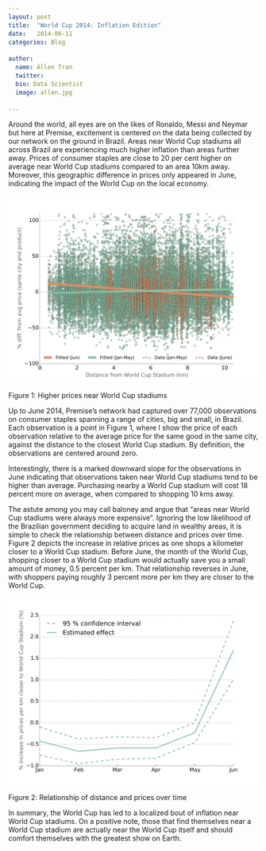 ```yaml
---
layout: post
title:  "World Cup 2014: Inflation Edition"
date:   2014-06-11
categories: Blog

author:
  name: Allen Tran
  twitter:
  bio: Data Scientist
  image: allen.jpg

---
```


Around the world, all eyes are on the likes of Ronaldo, Messi and Neymar but here at Premise, excitement is centered on the data being collected by our network on the ground in Brazil. Areas near World Cup stadiums all across Brazil are experiencing much higher inflation than areas further away. Prices of consumer staples are close to 20 per cent higher on average near World Cup stadiums compared to an area 10km away. Moreover, this geographic difference in prices only appeared in June, indicating the impact of the World Cup on the local economy.

![Figure 1: Higher prices near World Cup stadiums](/images/world-cup/world_cup.jpg)

Figure 1: Higher prices near World Cup stadiums

Up to June 2014, Premise’s network had captured over 77,000 observations on consumer staples spanning a range of cities, big and small, in Brazil. Each observation is a point in Figure 1, where I show the price of each observation relative to the average price for the same good in the same city, against the distance to the closest World Cup stadium. By definition, the observations are centered around zero.

Interestingly, there is a marked downward slope for the observations in June indicating that observations taken near World Cup stadiums tend to be higher than average. Purchasing nearby a World Cup stadium will cost 18 percent more on average, when compared to shopping 10 kms away.

The astute among you may call baloney and argue that “areas near World Cup stadiums were always more expensive”. Ignoring the low likelihood of the Brazilian government deciding to acquire land in wealthy areas, it is simple to check the relationship between distance and prices over time. Figure 2 depicts the increase in relative prices as one shops a kilometer closer to a World Cup stadium. Before June, the month of the World Cup, shopping closer to a World Cup stadium would actually save you a small amount of money, 0.5 percent per km. That relationship reverses in June, with shoppers paying roughly 3 percent more per km they are closer to the World Cup.

![Figure 2: Relationship of distance and prices over time](/images/world-cup/world_cup_graph.jpg)

Figure 2: Relationship of distance and prices over time

In summary, the World Cup has led to a localized bout of inflation near World Cup stadiums. On a positive note, those that find themselves near a World Cup stadium are actually near the World Cup itself and should comfort themselves with the greatest show on Earth.